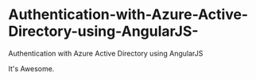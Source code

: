 # Authentication-with-Azure-Active-Directory-using-AngularJS-
Authentication with Azure Active Directory using AngularJS 

It's Awesome.

